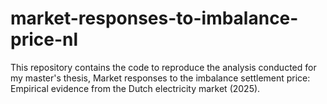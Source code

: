 # market-responses-to-imbalance-price-nl

This repository contains the code to reproduce the analysis conducted for my master's thesis, Market responses to the imbalance settlement price:
Empirical evidence from the Dutch electricity market (2025).
